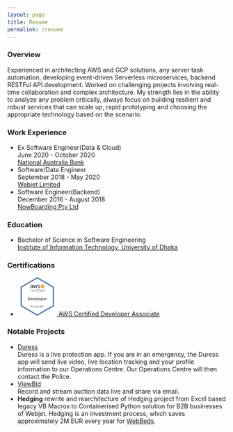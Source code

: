 ```yaml
---
layout: page
title: Resume
permalink: /resume
---
```

### Overview
Experienced in architecting AWS and GCP solutions, any server task automation, developing event-driven Serverless microservices, backend RESTFul API development. Worked on challenging projects involving real-time collaboration and complex architecture. My strength lies in the ability to analyze any problem critically, always focus on building resilient and robust services that can scale up, rapid prototyping and choosing the appropriate technology based on the scenario. 

### Work Experience
* Ex Software Engineer(Data & Cloud)<br> 
  June 2020 - October 2020 <br>
 [National Australia Bank](https://www.nab.com.au/)
* Software/Data Engineer<br>
  September 2018 - May 2020<br>
  [Webjet Limited](https://www.webjetlimited.com/)
* Software Engineer(Backend)<br>
  December 2016 - August 2018<br>
  [NowBoarding Pty Ltd](https://www.nowboarding.com.au/)

### Education
* Bachelor of Science in Software Engineering<br>
  [Institute of Information Technology, University of Dhaka](http://www.iit.du.ac.bd/)

### Certifications
* [<img src="assets/aws_dev_assoc.png" alt="hello" width="90" height="90">
 AWS Certified Developer Associate](https://www.youracclaim.com/badges/7382a71d-538c-43eb-9ef6-8f42cf868547/public_url)

### Notable Projects
* [Duress](https://www.duress.com/)</br> Duress is a live protection app. If you are in an emergency, the Duress app will send live video, live location tracking and your profile information to our Operations Centre. Our Operations Centre will then contact the Police.
* [ViewBid](https://www.viewbid.com.au/)</br> Record and stream auction data live and share via email.
* <b>Hedging</b> rewrite and rearchitecture of Hedging project from Excel based legacy VB Macros to Containerised Python solution for B2B businesses of Webjet. Hedging is an investment process, which saves approximately 2M EUR every year for [WebBeds](https://www.webbeds.com/).
